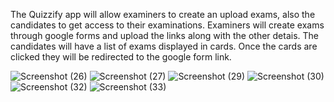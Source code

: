 The Quizzify app will allow examiners to create an upload exams, also the candidates to get access to their examinations.
Examiners will create exams through google forms and upload the links along with the other detais.
The candidates will have a list of exams displayed in cards.
Once the cards are clicked they will be redirected to the google form link.


![Screenshot (26)](https://github.com/ManalMurshid/Quzzify_App/assets/136351098/02d6b2b5-e5fd-4542-ba54-11c0fa676bbd) 
![Screenshot (27)](https://github.com/ManalMurshid/Quzzify_App/assets/136351098/94cf1f88-d71a-4f36-8671-4db7d283824a)
![Screenshot (29)](https://github.com/ManalMurshid/Quzzify_App/assets/136351098/f41863d0-18df-46de-8be8-b61910d6a279)
![Screenshot (30)](https://github.com/ManalMurshid/Quzzify_App/assets/136351098/4cf0b2d0-6c3b-4ee3-8db8-db2afa213e61)
![Screenshot (32)](https://github.com/ManalMurshid/Quzzify_App/assets/136351098/949235ab-e7bc-4657-ba4a-5ba296b4249c)
![Screenshot (33)](https://github.com/ManalMurshid/Quzzify_App/assets/136351098/a5698931-f404-47b4-b0f6-8c63eb7b1845)
